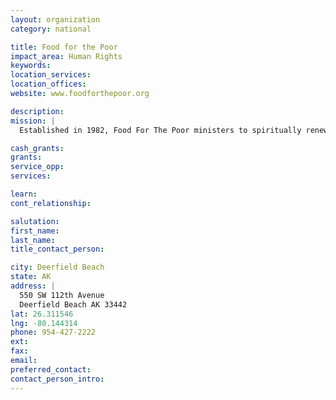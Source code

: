 ```yaml
---
layout: organization
category: national

title: Food for the Poor
impact_area: Human Rights
keywords: 
location_services: 
location_offices: 
website: www.foodforthepoor.org

description: 
mission: |
  Established in 1982, Food For The Poor ministers to spiritually renew people throughout Latin America and the Caribbean. FFTP raises funds and provides direct relief assistance to the poor, usually by purchasing specifically requested materials and distributing them through the churches and charity organizations already operating in areas of need.

cash_grants: 
grants: 
service_opp: 
services: 

learn: 
cont_relationship: 

salutation: 
first_name: 
last_name: 
title_contact_person: 

city: Deerfield Beach
state: AK
address: |
  550 SW 112th Avenue  
  Deerfield Beach AK 33442
lat: 26.311546
lng: -80.144314
phone: 954-427-2222
ext: 
fax: 
email: 
preferred_contact: 
contact_person_intro: 
---
```

